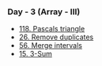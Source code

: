 ### Day - 3 (Array - III)

-   [118. Pascals triangle](./118_pascalsTriangle.md)
-   [26. Remove duplicates](./26_removeDuplicateFormSortedArray.md)
-   [56. Merge intervals](./56_mergeIntervals.md)
-   [15. 3-Sum](./15_threeSum.md)

